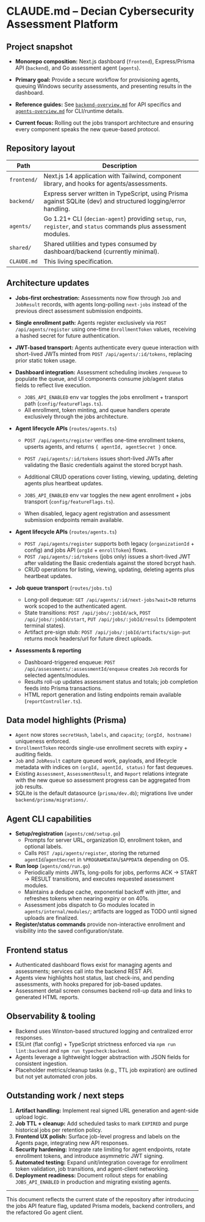 # CLAUDE.md – Decian Cybersecurity Assessment Platform

## Project snapshot
- **Monorepo composition:** Next.js dashboard (`frontend`), Express/Prisma API (`backend`), and Go assessment agent (`agents`).
- **Primary goal:** Provide a secure workflow for provisioning agents, queuing Windows security assessments, and presenting results in the dashboard.

- **Reference guides:** See [`backend-overview.md`](backend-overview.md) for API specifics and [`agents-overview.md`](agents-overview.md) for CLI/runtime details.
- **Current focus:** Rolling out the jobs transport architecture and ensuring every component speaks the new queue-based protocol.


## Repository layout
| Path | Description |
| --- | --- |
| `frontend/` | Next.js 14 application with Tailwind, component library, and hooks for agents/assessments. |
| `backend/` | Express server written in TypeScript, using Prisma against SQLite (dev) and structured logging/error handling. |
| `agents/` | Go 1.21+ CLI (`decian-agent`) providing `setup`, `run`, `register`, and `status` commands plus assessment modules. |
| `shared/` | Shared utilities and types consumed by dashboard/backend (currently minimal). |
| `CLAUDE.md` | This living specification. |

## Architecture updates
- **Jobs-first orchestration:** Assessments now flow through `Job` and `JobResult` records, with agents long-polling `next-jobs` instead of the previous direct assessment submission endpoints.
- **Single enrollment path:** Agents register exclusively via `POST /api/agents/register` using one-time `EnrollmentToken` values, receiving a hashed secret for future authentication.
- **JWT-based transport:** Agents authenticate every queue interaction with short-lived JWTs minted from `POST /api/agents/:id/tokens`, replacing prior static token usage.
- **Dashboard integration:** Assessment scheduling invokes `/enqueue` to populate the queue, and UI components consume job/agent status fields to reflect live execution.


  - `JOBS_API_ENABLED` env var toggles the jobs enrollment + transport path (`config/featureFlags.ts`).
  - All enrollment, token minting, and queue handlers operate exclusively through the jobs architecture.
- **Agent lifecycle APIs** (`routes/agents.ts`)
  - `POST /api/agents/register` verifies one-time enrollment tokens, upserts agents, and returns `{ agentId, agentSecret }` once.
  - `POST /api/agents/:id/tokens` issues short-lived JWTs after validating the Basic credentials against the stored bcrypt hash.
  - Additional CRUD operations cover listing, viewing, updating, deleting agents plus heartbeat updates.

  - `JOBS_API_ENABLED` env var toggles the new agent enrollment + jobs transport (`config/featureFlags.ts`).
  - When disabled, legacy agent registration and assessment submission endpoints remain available.
- **Agent lifecycle APIs** (`routes/agents.ts`)
  - `POST /api/agents/register` supports both legacy (`organizationId` + config) and jobs API (`orgId` + `enrollToken`) flows.
  - `POST /api/agents/:id/tokens` (jobs only) issues a short-lived JWT after validating the Basic credentials against the stored bcrypt hash.
  - CRUD operations for listing, viewing, updating, deleting agents plus heartbeat updates.

- **Job queue transport** (`routes/jobs.ts`)
  - Long-poll dequeue: `GET /api/agents/:id/next-jobs?wait=30` returns work scoped to the authenticated agent.
  - State transitions: `POST /api/jobs/:jobId/ack`, `POST /api/jobs/:jobId/start`, `PUT /api/jobs/:jobId/results` (idempotent terminal states).
  - Artifact pre-sign stub: `POST /api/jobs/:jobId/artifacts/sign-put` returns mock headers/url for future direct uploads.
- **Assessments & reporting**
  - Dashboard-triggered enqueue: `POST /api/assessments/:assessmentId/enqueue` creates `Job` records for selected agents/modules.
  - Results roll-up updates assessment status and totals; job completion feeds into Prisma transactions.
  - HTML report generation and listing endpoints remain available (`reportController.ts`).

## Data model highlights (Prisma)
- `Agent` now stores `secretHash`, `labels`, and `capacity`; `(orgId, hostname)` uniqueness enforced.
- `EnrollmentToken` records single-use enrollment secrets with expiry + auditing fields.
- `Job` and `JobResult` capture queued work, payloads, and lifecycle metadata with indices on `(orgId, agentId, status)` for fast dequeues.
- Existing `Assessment`, `AssessmentResult`, and `Report` relations integrate with the new queue so assessment progress can be aggregated from job results.
- SQLite is the default datasource (`prisma/dev.db`); migrations live under `backend/prisma/migrations/`.

## Agent CLI capabilities
- **Setup/registration** (`agents/cmd/setup.go`)
  - Prompts for server URL, organization ID, enrollment token, and optional labels.
  - Calls `POST /api/agents/register`, storing the returned `agentId`/`agentSecret` in `%PROGRAMDATA%`/`$APPDATA` depending on OS.
- **Run loop** (`agents/cmd/run.go`)
  - Periodically mints JWTs, long-polls for jobs, performs ACK → START → RESULT transitions, and executes requested assessment modules.
  - Maintains a dedupe cache, exponential backoff with jitter, and refreshes tokens when nearing expiry or on 401s.
  - Assessment jobs dispatch to Go modules located in `agents/internal/modules/`; artifacts are logged as TODO until signed uploads are finalized.
- **Register/status commands** provide non-interactive enrollment and visibility into the saved configuration/state.

## Frontend status
- Authenticated dashboard flows exist for managing agents and assessments; services call into the backend REST API.
- Agents view highlights host status, last check-ins, and pending assessments, with hooks prepared for job-based updates.
- Assessment detail screen consumes backend roll-up data and links to generated HTML reports.

## Observability & tooling
- Backend uses Winston-based structured logging and centralized error responses.
- ESLint (flat config) + TypeScript strictness enforced via `npm run lint:backend` and `npm run typecheck:backend`.
- Agents leverage a lightweight logger abstraction with JSON fields for consistent ingestion.
- Placeholder metrics/cleanup tasks (e.g., TTL job expiration) are outlined but not yet automated cron jobs.

## Outstanding work / next steps
1. **Artifact handling:** Implement real signed URL generation and agent-side upload logic.
2. **Job TTL + cleanup:** Add scheduled tasks to mark `EXPIRED` and purge historical jobs per retention policy.
3. **Frontend UX polish:** Surface job-level progress and labels on the Agents page, integrating new API responses.
4. **Security hardening:** Integrate rate limiting for agent endpoints, rotate enrollment tokens, and introduce asymmetric JWT signing.
5. **Automated testing:** Expand unit/integration coverage for enrollment token validation, job transitions, and agent-client networking.
6. **Deployment readiness:** Document rollout steps for enabling `JOBS_API_ENABLED` in production and migrating existing agents.

---
This document reflects the current state of the repository after introducing the jobs API feature flag, updated Prisma models, backend controllers, and the refactored Go agent client.
